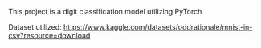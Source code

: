 This project is a digit classification model utilizing PyTorch

Dataset utilized: https://www.kaggle.com/datasets/oddrationale/mnist-in-csv?resource=download